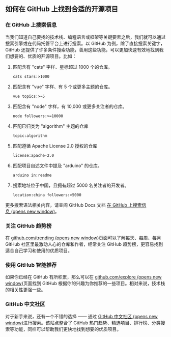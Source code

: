 ##  如何在 GitHub 上找到合适的开源项目

### 在 GitHub 上搜索信息

当我们知道自己要找的技术栈、编程语言或框架等关键要素之后，我们就可以通过搜索引擎或在代码托管平台上进行搜索。以 GitHub 为例，除了直接搜索关键字，GitHub 还提供了许多条件搜索功能，善用这些功能，可以更加快速有效地找到我们想要的、优质的开源项目。比如：

1.  匹配含有 "cats" 字样、星标超过 1000 个的仓库。
    
    ```
    cats stars:>1000
    ```
    
2.  匹配含有 "vue" 字样、有 5 个或更多主题的仓库。
    
    ```
    vue topics:>=5
    ```
    
3.  匹配含有 "node" 字样，有 10,000 或更多关注者的仓库。
    
    ```
    node followers:>=10000
    ```
    
4.  匹配已归类为 "algorithm" 主题的仓库
    
    ```
    topic:algorithm
    ```
    
5.  匹配遵循 Apache License 2.0 授权的仓库
    
    ```
    license:apache-2.0
    ```
    
6.  匹配项目自述文件中提及 "arduino" 的仓库。
    
    ```
    arduino in:readme
    ```
    
7.  搜索地址位于中国，且拥有超过 5000 名关注者的开发者。
    
    ```
    location:china followers:>5000
    ```
    

更多搜索语法相关内容，请查阅 GitHub Docs 文档 [在 GitHub 上搜索信息 (opens new window)](https://docs.github.com/cn/free-pro-team@latest/github/searching-for-information-on-github)。

### 关注 GitHub 趋势榜

在 [github.com/trending (opens new window)](https://github.com/trending)页面可以了解每天、每周、每月 GitHub 社区里最激动人心的仓库和作者，经常关注 GitHub 趋势榜，更容易找到适合自己学习和使用的优质项目。

### 使用 GitHub 智能推荐

如果你已经在 GitHub 有所积累，那么可以在 [github.com/explore (opens new window)](https://github.com/explore)页面找到 GitHub 根据你的兴趣为你推荐的一些项目。相对来说，技术栈的相关性更强一些。

### GitHub 中文社区

对于新手来说，还有一个不错的选择 —— 通过 [GitHub 中文社区 (opens new window)](https://www.githubs.cn/)进行搜索。该站点整合了 GitHub 热门趋势、精选项目、排行榜、分类搜索等功能，同样可以帮助我们更快地找到想要的优质项目。

